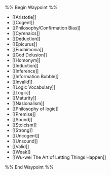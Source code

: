 %% Begin Waypoint %%
- [[Aristotle]]
- [[Cogent]]
- [[Philosophy/Confirmation Bias]]
- [[Cyrenaics]]
- [[Deduction]]
- [[Epicurus]]
- [[Eudaimonia]]
- [[God Delusion]]
- [[Homonym]]
- [[Induction]]
- [[Inference]]
- [[Information Bubble]]
- [[Invalid]]
- [[Logic Vocabulary]]
- [[Logic]]
- [[Maturity]]
- [[Nasionalism]]
- [[Philosophy of logic]]
- [[Premise]]
- [[Sound]]
- [[Stoicism]]
- [[Strong]]
- [[Uncogent]]
- [[Unsound]]
- [[Valid]]
- [[Weak]]
- [[Wu-wei The Art of Letting Things Happen]]

%% End Waypoint %%
